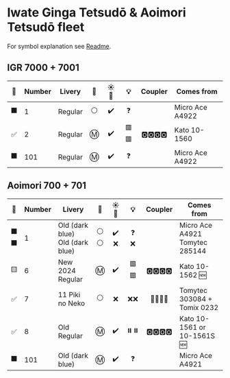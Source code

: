 # Iwate Ginga Tetsudō & Aoimori Tetsudō fleet

For symbol explanation see [Readme](./readme.md).

## IGR 7000 + 7001

🧰 | Number | Livery | 🚃 | ☀️🚨 | 💡 | Coupler | Comes from
:-: | --- | --- | :-: | :-: | :-: | :-: | ---
⬛ | 1 | Regular | ⚪ | ✔️ | ❓ || Micro Ace A4922
✅ | 2 | Regular | Ⓜ️ | ✔️ | 🟥🟥 | 🅾️🅾️🅾️🅾️ | Kato 10-1560
⬛ | 101 | Regular | Ⓜ️ | ✔️ | ❓ || Micro Ace A4922

## Aoimori 700 + 701

🧰 | Number | Livery | 🚃 | ☀️🚨 | 💡 | Coupler | Comes from
:-: | --- | --- | :-: | :-: | :-: | :-: | ---
⬛<br>⬛ | 1 | Old (dark blue)<br>Old (dark blue) | ⚪<br>⚪ | ✔️<br>❌ | ❓<br>❌ || Micro Ace A4921<br>Tomytec 285144
🟨 | 6 | New 2024 Regular | Ⓜ️ | ✔️ | 🟥🟥 | 🅾️🅾️🅾️🅾️ | Kato 10-1562 🆕
✅ | 7 | 11 Piki no Neko | ⚪ | ❌ | ❌❌ | 🔲♓♓🔲 | Tomytec 303084 + Tomix 0232
✅ | 8 | Old Regular | Ⓜ️ | ✔️ | ⏸️⏸️ | 🅾️🅾️🅾️🅾️ | Kato 10-1561 or 10-1561S 🆕
⬛ | 101 | Old (dark blue) | Ⓜ️ | ✔️ | ❓ || Micro Ace A4921
